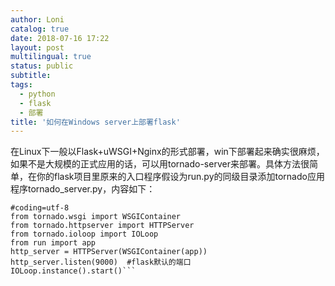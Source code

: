 ```yaml
---
author: Loni
catalog: true
date: 2018-07-16 17:22
layout: post
multilingual: true
status: public
subtitle:
tags:
  - python
  - flask
  - 部署
title: '如何在Windows server上部署flask'
---
```


在Linux下一般以Flask+uWSGI+Nginx的形式部署，win下部署起来确实很麻烦，如果不是大规模的正式应用的话，可以用tornado-server来部署。具体方法很简单，在你的flask项目里原来的入口程序假设为run.py的同级目录添加tornado应用程序tornado_server.py，内容如下：

```
#coding=utf-8  
from tornado.wsgi import WSGIContainer  
from tornado.httpserver import HTTPServer  
from tornado.ioloop import IOLoop  
from run import app  
http_server = HTTPServer(WSGIContainer(app))  
http_server.listen(9000)  #flask默认的端口  
IOLoop.instance().start()```